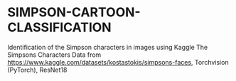 # SIMPSON-CARTOON-CLASSIFICATION
Identification of the Simpson characters in images  using Kaggle The Simpsons Characters Data from https://www.kaggle.com/datasets/kostastokis/simpsons-faces, Torchvision (PyTorch), ResNet18
